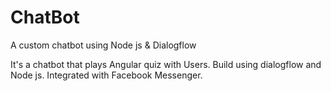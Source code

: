 # ChatBot
A custom chatbot using Node js &amp; Dialogflow

It's a chatbot that plays Angular quiz with Users. Build using dialogflow and Node js. Integrated with Facebook Messenger.
